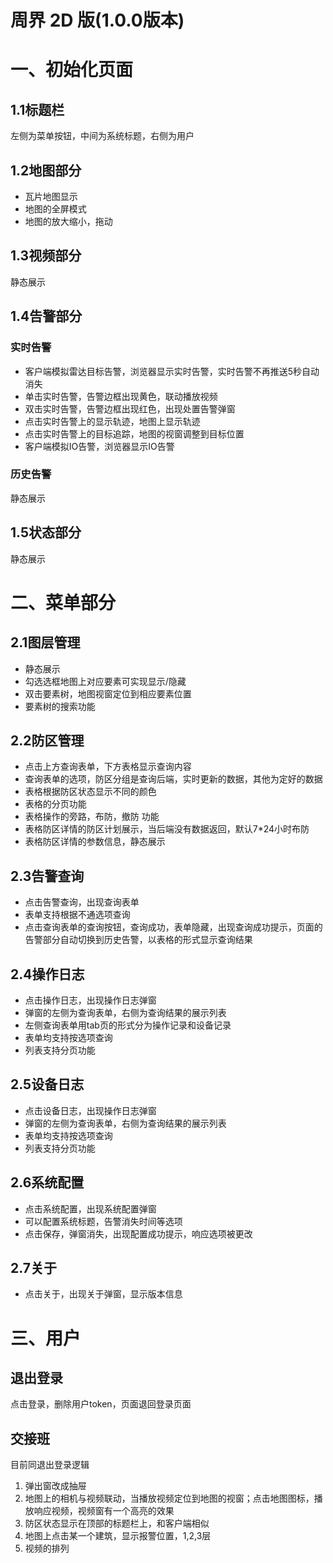 # 周界 2D 版(1.0.0版本)

# 一、初始化页面

## 1.1标题栏

左侧为菜单按钮，中间为系统标题，右侧为用户

## 1.2地图部分

- 瓦片地图显示
- 地图的全屏模式
- 地图的放大缩小，拖动

## 1.3视频部分

静态展示

## 1.4告警部分

### 实时告警

- 客户端模拟雷达目标告警，浏览器显示实时告警，实时告警不再推送5秒自动消失
- 单击实时告警，告警边框出现黄色，联动播放视频
- 双击实时告警，告警边框出现红色，出现处置告警弹窗
- 点击实时告警上的显示轨迹，地图上显示轨迹
- 点击实时告警上的目标追踪，地图的视窗调整到目标位置
- 客户端模拟IO告警，浏览器显示IO告警

### 历史告警

静态展示

## 1.5状态部分

静态展示

# 二、菜单部分

## 2.1图层管理

- 静态展示
- 勾选选框地图上对应要素可实现显示/隐藏
- 双击要素树，地图视窗定位到相应要素位置
- 要素树的搜索功能

## 2.2防区管理

- 点击上方查询表单，下方表格显示查询内容
- 查询表单的选项，防区分组是查询后端，实时更新的数据，其他为定好的数据
- 表格根据防区状态显示不同的颜色
- 表格的分页功能
- 表格操作的旁路，布防，撤防 功能
- 表格防区详情的防区计划展示，当后端没有数据返回，默认7*24小时布防
- 表格防区详情的参数信息，静态展示

## 2.3告警查询

- 点击告警查询，出现查询表单
- 表单支持根据不通选项查询
- 点击查询表单的查询按钮，查询成功，表单隐藏，出现查询成功提示，页面的告警部分自动切换到历史告警，以表格的形式显示查询结果

## 2.4操作日志

- 点击操作日志，出现操作日志弹窗
- 弹窗的左侧为查询表单，右侧为查询结果的展示列表
- 左侧查询表单用tab页的形式分为操作记录和设备记录
- 表单均支持按选项查询
- 列表支持分页功能

## 2.5设备日志

- 点击设备日志，出现操作日志弹窗
- 弹窗的左侧为查询表单，右侧为查询结果的展示列表
- 表单均支持按选项查询
- 列表支持分页功能

## 2.6系统配置

- 点击系统配置，出现系统配置弹窗
- 可以配置系统标题，告警消失时间等选项
- 点击保存，弹窗消失，出现配置成功提示，响应选项被更改

## 2.7关于

- 点击关于，出现关于弹窗，显示版本信息

# 三、用户

## 退出登录

点击登录，删除用户token，页面退回登录页面

## 交接班

目前同退出登录逻辑

1. 弹出窗改成抽屉
2. 地图上的相机与视频联动，当播放视频定位到地图的视窗；点击地图图标，播放响应视频，视频窗有一个高亮的效果
3. 防区状态显示在顶部的标题栏上，和客户端相似
4. 地图上点击某一个建筑，显示报警位置，1,2,3层
5. 视频的排列
